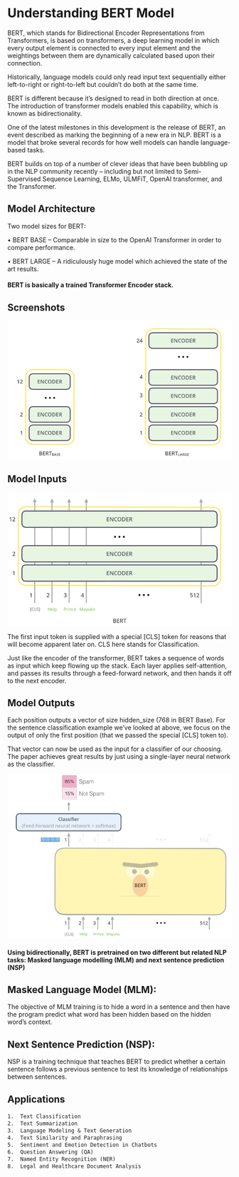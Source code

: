 # Understanding BERT Model
BERT, which stands for Bidirectional Encoder Representations from Transformers, is based on transformers, a deep learning model in which every output element is connected to every input element and the weightings between them are dynamically calculated based upon their connection.

Historically, language models could only read input text sequentially either left-to-right or right-to-left but couldn’t do both at the same time.

BERT is different because it’s designed to read in both direction at once. The introduction of transformer models enabled this capability, which is known as bidirectionality.

One of the latest milestones in this development is the release of BERT, an event described as marking the beginning of a new era in NLP. BERT is a model that broke several records for how well models can handle language-based tasks.

BERT builds on top of a number of clever ideas that have been bubbling up in the NLP community recently – including but not limited to Semi-Supervised Sequence Learning, ELMo, ULMFiT, OpenAI transformer, and the Transformer.
## Model Architecture
Two model sizes for BERT:

•	BERT BASE – Comparable in size to the OpenAI Transformer in order to compare performance.

•	BERT LARGE – A ridiculously huge model which achieved the state of the art results.

#### BERT is basically a trained Transformer Encoder stack.


## Screenshots

![App Screenshot](https://github.com/danypetkar/BERT/blob/main/Screenshot%202024-10-16%20182930.png)

## Model Inputs
![App Screenshot](https://github.com/danypetkar/BERT/blob/main/Screenshot%202024-10-16%20183214.png)

The first input token is supplied with a special [CLS] token for reasons that will become apparent later on. CLS here stands for Classification.

Just like the encoder of the transformer, BERT takes a sequence of words as input which keep flowing up the stack. Each layer applies self-attention, and passes its results through a feed-forward network, and then hands it off to the next encoder.
## Model Outputs
Each position outputs a vector of size hidden_size (768 in BERT Base). For the sentence classification example we’ve looked at above, we focus on the output of only the first position (that we passed the special [CLS] token to).

That vector can now be used as the input for a classifier of our choosing. The paper achieves great results by just using a single-layer neural network as the classifier.

![App Screenshot](https://github.com/danypetkar/BERT/blob/main/Screenshot%202024-10-16%20183620.png)

#### Using bidirectionally, BERT is pretrained on two different but related NLP tasks: Masked language modelling (MLM) and next sentence prediction (NSP)
## Masked Language Model (MLM):
The objective of MLM training is to hide a word in a sentence and then have the program predict what word has been hidden based on the hidden word’s context.
## Next Sentence Prediction (NSP):
NSP is a training technique that teaches BERT to predict whether a certain sentence follows a previous sentence to test its knowledge of relationships between sentences. 
## Applications
    1.	Text Classification
    2.	Text Summarization
    3.	Language Modeling & Text Generation
    4.	Text Similarity and Paraphrasing
    5.	Sentiment and Emotion Detection in Chatbots
    6.	Question Answering (QA)
    7.	Named Entity Recognition (NER)
    8.	Legal and Healthcare Document Analysis






